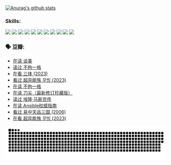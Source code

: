 
[![Anurag's github stats](https://github-readme-stats.vercel.app/api?username=w940853815)](https://github.com/anuraghazra/github-readme-stats)

### Skills:

<code><img height="32" src="https://cdn.jsdelivr.net/npm/simple-icons@v5/icons/python.svg"></code>
<code><img height="32" src="https://cdn.jsdelivr.net/npm/simple-icons@v5/icons/javascript.svg"></code>
<code><img height="32" src="https://cdn.jsdelivr.net/npm/simple-icons@v5/icons/django.svg"></code>
<code><img height="32" src="https://cdn.jsdelivr.net/npm/simple-icons@v5/icons/flask.svg"></code>
<code><img height="32" src="https://cdn.jsdelivr.net/npm/simple-icons@v5/icons/vuetify.svg"></code>
<code><img height="32" src="https://cdn.jsdelivr.net/npm/simple-icons@v5/icons/git.svg"></code>
<code><img height="32" src="https://cdn.jsdelivr.net/npm/simple-icons@v5/icons/docker.svg"></code>
<code><img height="32" src="https://cdn.jsdelivr.net/npm/simple-icons@v5/icons/postgresql.svg"></code>
<code><img height="32" src="https://cdn.jsdelivr.net/npm/simple-icons@v5/icons/elasticsearch.svg"></code>
<code><img height="32" src="https://cdn.jsdelivr.net/npm/simple-icons@v5/icons/macos.svg"></code>
<code><img height="32" src="https://cdn.jsdelivr.net/npm/simple-icons@v5/icons/linux.svg"></code>

### 🗣 豆瓣:

<!-- DOUBAN-ACTIVITIES:START -->
- [在读 谈美](https://www.douban.com/people/136069238/status/4560861771/?_i=11865719)
- [读过 不拘一格](https://www.douban.com/people/136069238/status/4560861445/?_i=11865719)
- [在看 三体‎ (2023)](https://www.douban.com/people/136069238/status/4558185093/?_i=11865719)
- [看过 超异能族 무빙‎ (2023)](https://www.douban.com/people/136069238/status/4556824186/?_i=11865719)
- [在读 不拘一格](https://www.douban.com/people/136069238/status/4541712161/?_i=11865719)
- [在读 刀尖（最新修订珍藏版）](https://www.douban.com/people/136069238/status/4541711339/?_i=11865719)
- [读过 埃隆·马斯克传](https://www.douban.com/people/136069238/status/4541710351/?_i=11865719)
- [在读 Ansible权威指南](https://www.douban.com/people/136069238/status/4539151450/?_i=11865719)
- [看过 易中天品三国‎ (2006)](https://www.douban.com/people/136069238/status/4529910812/?_i=11865719)
- [在看 超异能族 무빙‎ (2023)](https://www.douban.com/people/136069238/status/4527291077/?_i=11865719)
<!-- DOUBAN-ACTIVITIES:END -->


![Snake animation](https://raw.githubusercontent.com/w940853815/w940853815/output/github-contribution-grid-snake.svg)

<!--
**w940853815/w940853815** is a ✨ _special_ ✨ repository because its `README.md` (this file) appears on your GitHub profile.

Here are some ideas to get you started:

- 🔭 I’m currently working on ...
- 🌱 I’m currently learning ...
- 👯 I’m looking to collaborate on ...
- 🤔 I’m looking for help with ...
- 💬 Ask me about ...
- 📫 How to reach me: ...
- 😄 Pronouns: ...
- ⚡ Fun fact: ...
-->

